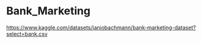 # Bank_Marketing

https://www.kaggle.com/datasets/janiobachmann/bank-marketing-dataset?select=bank.csv
